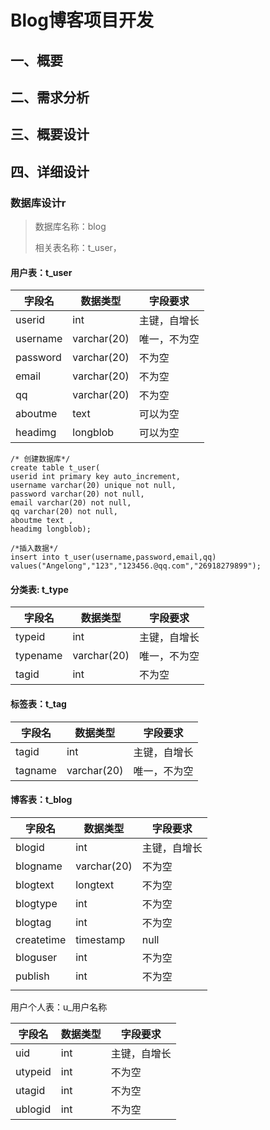 #  Blog博客项目开发

## 一、概要

## 二、需求分析

## 三、概要设计

## 四、详细设计

### 数据库设计r

> 数据库名称：blog
>
> 相关表名称：t_user，

#### 用户表：t_user

| 字段名   | 数据类型    | 字段要求     |
| -------- | ----------- | ------------ |
| userid   | int         | 主键，自增长 |
| username | varchar(20) | 唯一，不为空 |
| password | varchar(20) | 不为空       |
| email    | varchar(20) | 不为空       |
| qq       | varchar(20) | 不为空       |
| aboutme  | text        | 可以为空     |
| headimg  | longblob    | 可以为空     |

```mysql
/* 创建数据库*/
create table t_user(
userid int primary key auto_increment,
username varchar(20) unique not null,
password varchar(20) not null,
email varchar(20) not null,
qq varchar(20) not null,
aboutme text ,
headimg longblob);

/*插入数据*/
insert into t_user(username,password,email,qq) values("Angelong","123","123456.@qq.com","26918279899");

```



#### 分类表: t_type

| 字段名   | 数据类型    | 字段要求     |
| -------- | ----------- | ------------ |
| typeid   | int         | 主键，自增长 |
| typename | varchar(20) | 唯一，不为空 |
| tagid    | int         | 不为空       |

#### 标签表：t_tag

| 字段名  | 数据类型    | 字段要求     |
| ------- | ----------- | ------------ |
| tagid   | int         | 主键，自增长 |
| tagname | varchar(20) | 唯一，不为空 |

#### 博客表：t_blog

| 字段名     | 数据类型    | 字段要求     |
| ---------- | ----------- | ------------ |
| blogid     | int         | 主键，自增长 |
| blogname   | varchar(20) | 不为空       |
| blogtext   | longtext    | 不为空       |
| blogtype   | int         | 不为空       |
| blogtag    | int         | 不为空       |
| createtime | timestamp   | null         |
| bloguser   | int         | 不为空       |
| publish    | int         | 不为空       |
|            |             |              |



用户个人表：u_用户名称

| 字段名  | 数据类型 | 字段要求     |
| ------- | -------- | ------------ |
| uid     | int      | 主键，自增长 |
| utypeid | int      | 不为空       |
| utagid  | int      | 不为空       |
| ublogid | int      | 不为空       |




